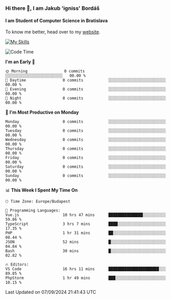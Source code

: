 ### Hi there 👋, I am Jakub 'igniss' Bordáš

#### I am Student of Computer Science in Bratislava
To know me better, head over to my [website](https://bordas.sk).

[![My Skills](https://skillicons.dev/icons?i=js,html,css,figma,svelte,java,kotlin,python,postgresql,typescript,nest,nodejs)](https://bordas.sk)


<!--START_SECTION:waka-->
![Code Time](http://img.shields.io/badge/Code%20Time-1%2C516%20hrs%2015%20mins-blue)

**I'm an Early 🐤** 

```text
🌞 Morning                0 commits           ░░░░░░░░░░░░░░░░░░░░░░░░░   00.00 % 
🌆 Daytime                0 commits           ░░░░░░░░░░░░░░░░░░░░░░░░░   00.00 % 
🌃 Evening                0 commits           ░░░░░░░░░░░░░░░░░░░░░░░░░   00.00 % 
🌙 Night                  0 commits           ░░░░░░░░░░░░░░░░░░░░░░░░░   00.00 % 
```
📅 **I'm Most Productive on Monday** 

```text
Monday                   0 commits           ░░░░░░░░░░░░░░░░░░░░░░░░░   00.00 % 
Tuesday                  0 commits           ░░░░░░░░░░░░░░░░░░░░░░░░░   00.00 % 
Wednesday                0 commits           ░░░░░░░░░░░░░░░░░░░░░░░░░   00.00 % 
Thursday                 0 commits           ░░░░░░░░░░░░░░░░░░░░░░░░░   00.00 % 
Friday                   0 commits           ░░░░░░░░░░░░░░░░░░░░░░░░░   00.00 % 
Saturday                 0 commits           ░░░░░░░░░░░░░░░░░░░░░░░░░   00.00 % 
Sunday                   0 commits           ░░░░░░░░░░░░░░░░░░░░░░░░░   00.00 % 
```


📊 **This Week I Spent My Time On** 

```text
🕑︎ Time Zone: Europe/Budapest

💬 Programming Languages: 
Vue.js                   10 hrs 47 mins      ███████████████░░░░░░░░░░   59.86 % 
TypeScript               3 hrs 7 mins        ████░░░░░░░░░░░░░░░░░░░░░   17.35 % 
PHP                      1 hr 31 mins        ██░░░░░░░░░░░░░░░░░░░░░░░   08.44 % 
JSON                     52 mins             █░░░░░░░░░░░░░░░░░░░░░░░░   04.84 % 
Bash                     30 mins             █░░░░░░░░░░░░░░░░░░░░░░░░   02.82 % 

🔥 Editors: 
VS Code                  16 hrs 11 mins      ██████████████████████░░░   89.85 % 
PhpStorm                 1 hr 49 mins        ███░░░░░░░░░░░░░░░░░░░░░░   10.15 % 
```


 Last Updated on 07/09/2024 21:41:43 UTC
<!--END_SECTION:waka-->
